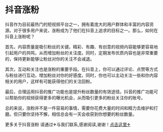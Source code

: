 # 抖音涨粉

抖音作为目前最热门的短视频平台之一，拥有着庞大的用户群体和丰富的内容资源。对于很多用户来说，涨粉成为了他们在抖音上追求的目标之一。那么，如何在抖音上涨粉呢？

首先，内容质量是吸引粉丝的关键。精彩、有趣、有创意的视频内容能够更容易地引起用户的共鸣，从而增加粉丝的关注度。同时，定期发布优质内容也是非常重要的，保持更新能够让粉丝对你的关注不会减退。

其次，互动和关注也是涨粉的重要手段。在抖音上，你可以通过评论、点赞等方式与粉丝进行互动，增加粉丝对你的好感度。同时，你也可以主动关注一些和你内容相关的用户，这样有可能获得他们的关注回粉。

最后，合理运用抖音的推广功能也是提升粉丝数量的有效途径。抖音的推广功能可以帮助你的视频获得更多的曝光机会，从而吸引更多的粉丝关注你的账号。

总的来说，涨粉并不是一件容易的事情，需要你花费大量的时间和精力去维护和打磨。但只要你坚持不懈，相信总会有一天会收获到你想要的粉丝数量。

更多关于抖音涨粉 请通过✈与我们联系,感谢阅读,谢谢！[点击这里✈](https://t.me/lm999bot)